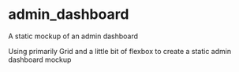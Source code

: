 # admin_dashboard
A static mockup of an admin dashboard

Using primarily Grid and a little bit of flexbox to create a static admin dashboard mockup
